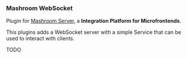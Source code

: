 
### Mashroom WebSocket

Plugin for [Mashroom Server](https://www.mashroom-server.com), a **Integration Platform for Microfrontends**. 

This plugins adds a WebSocket server with a simple Service that can be used to interact with clients.

TODO
